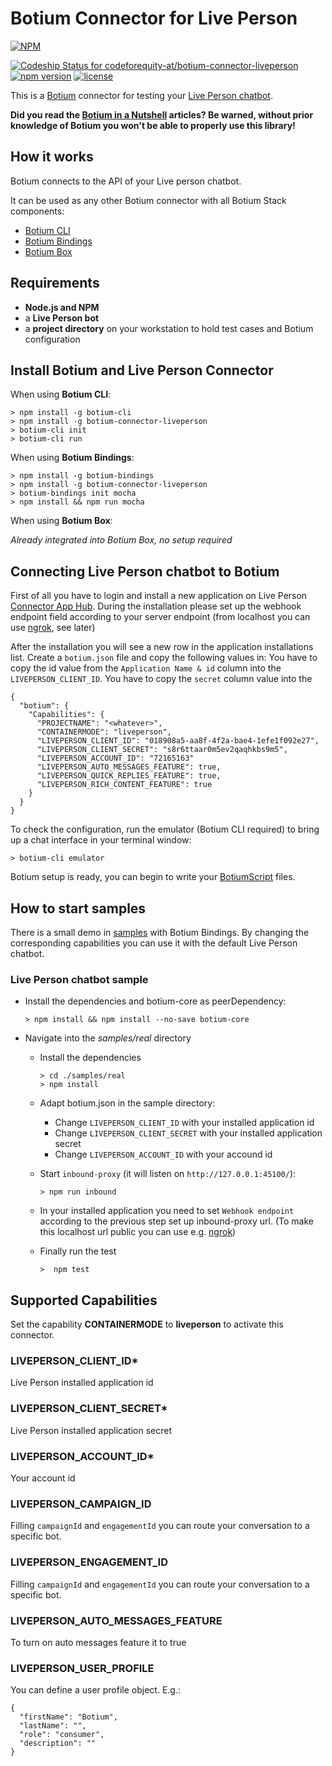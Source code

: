 # Botium Connector for Live Person

[![NPM](https://nodei.co/npm/botium-connector-liveperson.png?downloads=true&downloadRank=true&stars=true)](https://nodei.co/npm/botium-connector-liveperson/)

[![Codeship Status for codeforequity-at/botium-connector-liveperson](https://app.codeship.com/projects/ac5ab3a0-d0f5-0138-cac3-16239a5027f5/status?branch=master)](https://app.codeship.com/projects/408148)
[![npm version](https://badge.fury.io/js/botium-connector-liveperson.svg)](https://badge.fury.io/js/botium-connector-liveperson)
[![license](https://img.shields.io/github/license/mashape/apistatus.svg)]()


This is a [Botium](https://github.com/codeforequity-at/botium-core) connector for testing your [Live Person chatbot](https://www.liveperson.com/).

__Did you read the [Botium in a Nutshell](https://medium.com/@floriantreml/botium-in-a-nutshell-part-1-overview-f8d0ceaf8fb4) articles? Be warned, without prior knowledge of Botium you won't be able to properly use this library!__

## How it works
Botium connects to the API of your Live person chatbot.

It can be used as any other Botium connector with all Botium Stack components:
* [Botium CLI](https://github.com/codeforequity-at/botium-cli/)
* [Botium Bindings](https://github.com/codeforequity-at/botium-bindings/)
* [Botium Box](https://www.botium.at)

## Requirements
* **Node.js and NPM**
* a **Live Person bot**
* a **project directory** on your workstation to hold test cases and Botium configuration

## Install Botium and Live Person Connector

When using __Botium CLI__:

```
> npm install -g botium-cli
> npm install -g botium-connector-liveperson
> botium-cli init
> botium-cli run
```

When using __Botium Bindings__:

```
> npm install -g botium-bindings
> npm install -g botium-connector-liveperson
> botium-bindings init mocha
> npm install && npm run mocha
```

When using __Botium Box__:

_Already integrated into Botium Box, no setup required_

## Connecting Live Person chatbot to Botium

First of all you have to login and install a new application on Live Person [Connector App Hub](https://connector-api.dev.liveperson.net/). 
During the installation please set up the webhook endpoint field according to your server endpoint (from localhost you can use [ngrok](https://ngrok.com/), see later)

After the installation you will see a new row in the application installations list. 
Create a `botium.json` file and copy the following values in:
You have to copy the id value from the `Application Name & id` column into the `LIVEPERSON_CLIENT_ID`.
You have to copy the `secret` column value into the 

```
{
  "botium": {
    "Capabilities": {
      "PROJECTNAME": "<whatever>",
      "CONTAINERMODE": "liveperson",
      "LIVEPERSON_CLIENT_ID": "018908a5-aa8f-4f2a-bae4-1efe1f092e27",
      "LIVEPERSON_CLIENT_SECRET": "s8r6ttaar0m5ev2qaqhkbs9m5",
      "LIVEPERSON_ACCOUNT_ID": "72165163"
      "LIVEPERSON_AUTO_MESSAGES_FEATURE": true,
      "LIVEPERSON_QUICK_REPLIES_FEATURE": true,
      "LIVEPERSON_RICH_CONTENT_FEATURE": true
    }
  }
}
```

To check the configuration, run the emulator (Botium CLI required) to bring up a chat interface in your terminal window:

```
> botium-cli emulator
```

Botium setup is ready, you can begin to write your [BotiumScript](https://botium.atlassian.net/wiki/spaces/BOTIUM/pages/491664/Botium+Scripting+-+BotiumScript) files.

## How to start samples

There is a small demo in [samples](./samples) with Botium Bindings. 
By changing the corresponding capabilities you can use it with the default Live Person chatbot.

### Live Person chatbot sample

* Install the dependencies and botium-core as peerDependency:
    ```
    > npm install && npm install --no-save botium-core
    ```
* Navigate into the _samples/real_ directory
    * Install the dependencies
        ```
        > cd ./samples/real
        > npm install
        ```
    * Adapt botium.json in the sample directory:
        * Change `LIVEPERSON_CLIENT_ID` with your installed application id
        * Change `LIVEPERSON_CLIENT_SECRET` with your installed application secret
        * Change `LIVEPERSON_ACCOUNT_ID` with your accound id

    * Start `inbound-proxy` (it will listen on `http://127.0.0.1:45100/`):
         ```
         > npm run inbound
         ```
    * In your installed application you need to set `Webhook endpoint` according to the previous step set up inbound-proxy url.
      (To make this localhost url public you can use e.g. [ngrok](https://ngrok.com/))
    * Finally run the test
        ```
        >  npm test
        ```

## Supported Capabilities

Set the capability __CONTAINERMODE__ to __liveperson__ to activate this connector.

### LIVEPERSON_CLIENT_ID*
Live Person installed application id

### LIVEPERSON_CLIENT_SECRET*
Live Person installed application secret

### LIVEPERSON_ACCOUNT_ID*
Your account id

### LIVEPERSON_CAMPAIGN_ID
Filling `campaignId` and `engagementId` you can route your conversation to a specific bot.

### LIVEPERSON_ENGAGEMENT_ID
Filling `campaignId` and `engagementId` you can route your conversation to a specific bot.

### LIVEPERSON_AUTO_MESSAGES_FEATURE
To turn on auto messages feature it to true

### LIVEPERSON_USER_PROFILE
You can define a user profile object.
E.g.:
```
{
  "firstName": "Botium",
  "lastName": "",
  "role": "consumer",
  "description": ""
}
```
